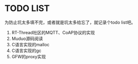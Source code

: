# TODO LIST

为防止坑太多填不完，或者就是坑太多给忘了，就记录个todo list吧。

1. RT-Thread社区的MQTT、CoAP协议的实现
2. Muduo源码阅读
3. C语言实现的malloc
4. C语言实现的gc
5. GFW的proxy实现